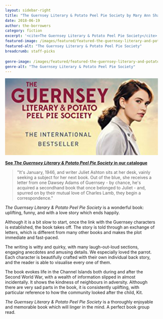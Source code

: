 ```yaml
---
layout: sidebar-right
title: "The Guernsey Literary & Potato Peel Pie Society by Mary Ann Shaffer & Annie Barrows"
date: 2018-06-19
author: the-borrowers
category: fiction
excerpt: '<cite>The Guernsey Literary & Potato Peel Pie Society</cite> is a wonderful book: uplifting, funny, and with a love story which ends happily.'
featured-image: /images/featured/featured-the-guernsey-literary-and-potato-peel-pie-society.jpg
featured-alt: "The Guernsey Literary & Potato Peel Pie Society"
breadcrumb: staff-picks

genre-image: /images/featured/featured-the-guernsey-literary-and-potato-peel-pie-society-genre.jpg
genre-alt: "The Guernsey Literary & Potato Peel Pie Society"
---
```


![The Guernsey Literary & Potato Peel Pie Society](/images/featured/featured-the-guernsey-literary-and-potato-peel-pie-society.jpg)

**[See <cite>The Guernsey Literary & Potato Peel Pie Society</cite> in our catalogue](https://suffolk.spydus.co.uk/cgi-bin/spydus.exe/ENQ/OPAC/BIBENQ?BRN=2381197)**

> "It's January, 1946, and writer Juliet Ashton sits at her desk, vainly seeking a subject for her next book. Out of the blue, she receives a letter from one Dawsey Adams of Guernsey - by chance, he's acquired a secondhand book that once belonged to Juliet - and, spurred on by their mutual love of Charles Lamb, they begin a correspondence."

<cite>The Guernsey Literary & Potato Peel Pie Society</cite> is a wonderful book: uplifting, funny, and with a love story which ends happily.

Although it is a bit slow to start, once the link with the Guernsey characters is established, the book takes off. The story is told through an exchange of letters, which is different from many other books and makes the plot immediate and fast-paced.

The writing is witty and quirky, with many laugh-out-loud sections, engaging anecdotes and amusing details. We especially loved the parrot. Each character is beautifully crafted with their own individual back story, and the reader is able to visualise every one of them.

The book evokes life in the Channel Islands both during and after the Second World War, with a wealth of  information slipped in almost incidentally. It shows the kindness of neighbours in adversity. Although there are very sad parts in the book, it is consistently uplifting, with particular reference to how the community looked after the child, Kit.

<cite>The Guernsey Literary & Potato Peel Pie Society</cite> is a thoroughly enjoyable and memorable book which will linger in the mind. A perfect book group read.
